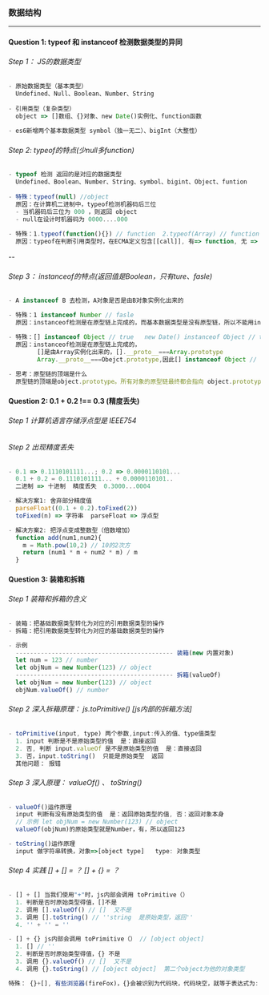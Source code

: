 ### 数据结构

---

#### Question 1: typeof 和 instanceof 检测数据类型的异同
###### Step 1： JS的数据类型

```js
- 原始数据类型（基本类型）
  Undefined、Null、Boolean、Number、String
  
- 引用类型（复杂类型）
  object => []数组、{}对象、new Date()实例化、function函数
  
- es6新增两个基本数据类型 symbol（独一无二）、bigInt（大整性）
```

###### Step 2:  typeof的特点(少null多function)
```js
- typeof 检测 返回的是对应的数据类型
  Undefined、Boolean、Number、String、symbol、bigint、Object、funtion
  
- 特殊：typeof(null) //object
  原因：在计算机二进制中，typeof检测机器码后三位
  - 当机器码后三位为 000 ，则返回 object
  - null在设计时机器码为 0000....000
  
- 特殊：1.typeof(function(){}) // function  2.typeof(Array) // function 
  原因：typeof在判断引用类型时，在ECMA定义包含[[call]], 有=> function, 无 => object
```
--
###### Step 3： instanceof的特点(返回值是Boolean，只有ture、fasle)
```js
- A instanceof B 去检测，A对象是否是由B对象实例化出来的

- 特殊：1 instanceof Number // fasle
  原因：instanceof检测是在原型链上完成的，而基本数据类型是没有原型链，所以不能用instanceof去检测基本数据类型

- 特殊：[] instanceof Object // true   new Date() instanceof Object // true
  原因：instanceof检测是在原型链上完成的，
        []是由Array实例化出来的，[].__proto__===Array.prototype
        Array.__proto__===Obejct.prototype,因此[] instanceof Object // true
        
- 思考：原型链的顶端是什么
  原型链的顶端是object.prototype。所有对象的原型链最终都会指向 object.prototype
```





#### Question 2: 0.1 + 0.2 !== 0.3 (精度丢失)
###### Step 1 计算机语言存储浮点型是 IEEE754
###### Step 2 出现精度丢失
```js
- 0.1 => 0.1110101111...; 0.2 => 0.0000110101...
  0.1 + 0.2 = 0.1110101111... + 0.0000110101..
  二进制 => 十进制  精度丢失  0.3000...0004

- 解决方案1: 舍弃部分精度值
  parseFloat((0.1 + 0.2).toFixed(2))
  toFixed(n) => 字符串  parseFloat => 浮点型

- 解决方案2: 把浮点变成整数型（倍数增加）
  function add(num1,num2){
    m = Math.pow(10,2) // 10的2次方
    return (num1 * m + num2 * m) / m
  }
```





#### Question 3: 装箱和拆箱
###### Step 1 装箱和拆箱的含义
```js
- 装箱：把基础数据类型转化为对应的引用数据类型的操作
- 拆箱：把引用数据类型转化为对应的基础数据类型的操作

- 示例
  -------------------------------------------- 装箱(new 内置对象)
  let num = 123 // number
  let objNum = new Number(123) // object
  -------------------------------------------- 拆箱(valueOf)
  let objNum = new Number(123) // object
  objNum.valueOf() // number
```
###### Step 2 深入拆箱原理： js.toPrimitive() [js内部的拆箱方法]
```js
- toPrimitive(input, type) 两个参数,input:传入的值、type值类型
  1. input 判断是不是原始类型的值  是：直接返回
  2. 否, 判断 input.valueOf 是不是原始类型的值  是：直接返回
  3. 否，input.toString()  只能是原始类型  返回
  其他问题： 报错
```
###### Step 3 深入原理： valueOf() 、 toString()
```js
- valueOf()运作原理
  input 判断有没有原始类型的值  是：返回原始类型的值, 否：返回对象本身
  // 示例 let objNum = new Number(123) // object
  valueOf(objNum)的原始类型就是Number，有，所以返回123

- toString()运作原理
  input 做字符串转换，对象=>[object type]   type: 对象类型
```
###### Step 4 实践 [] + [] = ？ [] + {} = ？
```js
- [] + [] 当我们使用"+"时，js内部会调用 toPrimitive（）
  1. 判断是否时原始类型得值，[]不是
  2. 调用 [].valueOf() // []  又不是
  3. 调用 [].toString() // ''string  是原始类型，返回''
  4. '' + '' = ''

- [] + {} js内部会调用 toPrimitive（） // [object object]
  1. [] // ''
  2. 判断是否时原始类型得值，{} 不是
  3. 调用 {}.valueOf() // []  又不是
  4. 调用 {}.toString() // [object object]  第二个object为他的对象类型

特殊： {}+[], 有些浏览器(fireFox)，{}会被识别为代码块，代码块空，就等于表达式为: + [] = 0
```







